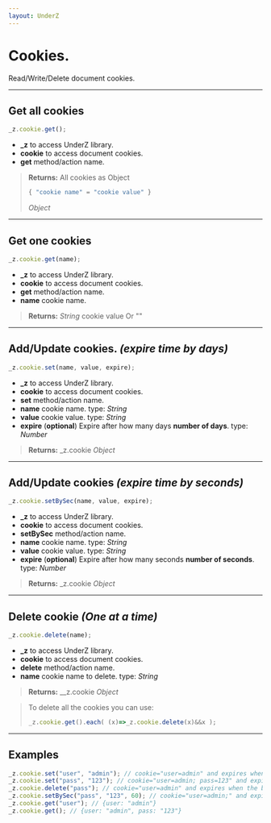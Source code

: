 ```yaml
---
layout: UnderZ
---
```

# Cookies.
Read/Write/Delete document cookies.

***

## Get all cookies
```js
_z.cookie.get();
```

* **_z** to access UnderZ library.
* **cookie** to access document cookies.
* **get** method/action name.

> **Returns:** All cookies as Object 
> 
> ```js
> { "cookie name" = "cookie value" }
> ``` 
> 
> _Object_

***

## Get one cookies
```js
_z.cookie.get(name);
```

* **_z** to access UnderZ library.
* **cookie** to access document cookies.
* **get** method/action name.
* **name** cookie name.

> **Returns:** _String_ cookie value Or "" 

***

## Add/Update cookies. _(expire time by days)_
```js
_z.cookie.set(name, value, expire);
```

* **_z** to access UnderZ library.
* **cookie** to access document cookies.
* **set** method/action name.
* **name** cookie name. type: _String_
* **value** cookie value. type: _String_
* **expire** (**optional**) Expire after how many days **number of days**.  type: _Number_

> **Returns:** \_z.cookie _Object_

***

## Add/Update cookies _(expire time by seconds)_
```js
_z.cookie.setBySec(name, value, expire);
```

* **_z** to access UnderZ library.
* **cookie** to access document cookies.
* **setBySec** method/action name.
* **name** cookie name. type: _String_
* **value** cookie value. type: _String_
* **expire** (**optional**) Expire after how many seconds **number of seconds**.  type: _Number_

> **Returns:** _z.cookie _Object_

***

## Delete cookie _(One at a time)_
```js
_z.cookie.delete(name);
```

* **_z** to access UnderZ library.
* **cookie** to access document cookies.
* **delete** method/action name.
* **name** cookie name to delete. type: _String_

> **Returns:** __z.cookie _Object_

> To delete all the cookies you can use: 
> 
> ```js
> _z.cookie.get().each( (x)=>_z.cookie.delete(x)&&x );
> ```

***

## Examples

```js
_z.cookie.set("user", "admin"); // cookie="user=admin" and expires when the browsing session ends
_z.cookie.set("pass", "123"); // cookie="user=admin; pass=123" and expires when the browsing session ends
_z.cookie.delete("pass"); // cookie="user=admin" and expires when the browsing session ends
_z.cookie.setBySec("pass", "123", 60); // cookie="user=admin;" and expires when the browsing session ends, cookie="pass=123" and expires after 60 seconds
_z.cookie.get("user"); // {user: "admin"}
_z.cookie.get(); // {user: "admin", pass: "123"}

```

